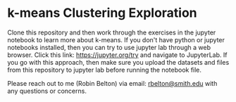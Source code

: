 # k-means Clustering Exploration

Clone this repository and then work through the exercises in the jupyter notebook to learn more about k-means.
If you don't have python or jupyter notebooks installed, then you can try to use jupyter lab through a web browser. 
Click this link: https://jupyter.org/try and navigate to JupyterLab.
If you go with this approach, then make sure you upload the datasets and files from this repository to jupyter lab
before running the notebook file. 

Please reach out to me (Robin Belton) via email: rbelton@smith.edu with any questions or concerns. 
